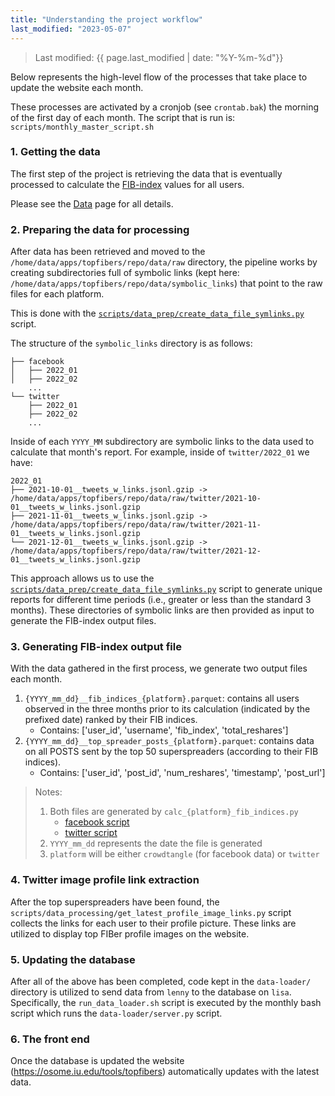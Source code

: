 ```yaml
---
title: "Understanding the project workflow"
last_modified: "2023-05-07"
---
```

> Last modified: {{ page.last_modified | date: "%Y-%m-%d"}}

Below represents the high-level flow of the processes that take place to update the website each month.

These processes are activated by a cronjob (see `crontab.bak`) the morning of the first day of each month.
The script that is run is: `scripts/monthly_master_script.sh`

### 1. Getting the data
The first step of the project is retrieving the data that is eventually processed to calculate the [FIB-index](../fib_index.md) values for all users.

Please see the [Data](../data.md) page for all details.

### 2. Preparing the data for processing
After data has been retrieved and moved to the `/home/data/apps/topfibers/repo/data/raw` directory, the pipeline works by creating subdirectories full of symbolic links (kept here: `/home/data/apps/topfibers/repo/data/symbolic_links`) that point to the raw files for each platform.

This is done with the [`scripts/data_prep/create_data_file_symlinks.py`](https://github.com/mr-devs/top-FIBers/blob/4a597ed2d38a597323b8e58857aa279f55b93144/scripts/data_prep/create_data_file_symlinks.py) script.

The structure of the `symbolic_links` directory is as follows:
```
├── facebook
│   ├── 2022_01
│   ├── 2022_02
    ...
└── twitter
    ├── 2022_01
    ├── 2022_02
    ...
```
Inside of each `YYYY_MM` subdirectory are symbolic links to the data used to calculate that month's report. For example, inside of `twitter/2022_01` we have:
```
2022_01
├── 2021-10-01__tweets_w_links.jsonl.gzip -> /home/data/apps/topfibers/repo/data/raw/twitter/2021-10-01__tweets_w_links.jsonl.gzip
├── 2021-11-01__tweets_w_links.jsonl.gzip -> /home/data/apps/topfibers/repo/data/raw/twitter/2021-11-01__tweets_w_links.jsonl.gzip
└── 2021-12-01__tweets_w_links.jsonl.gzip -> /home/data/apps/topfibers/repo/data/raw/twitter/2021-12-01__tweets_w_links.jsonl.gzip
```
This approach allows us to use the [`scripts/data_prep/create_data_file_symlinks.py`](https://github.com/mr-devs/top-FIBers/blob/4a597ed2d38a597323b8e58857aa279f55b93144/scripts/data_prep/create_data_file_symlinks.py) script to generate unique reports for different time periods (i.e., greater or less than the standard 3 months).
These directories of symbolic links are then provided as input to generate the FIB-index output files.

### 3. Generating FIB-index output file
With the data gathered in the first process, we generate two output files each month.
1. `{YYYY_mm_dd}__fib_indices_{platform}.parquet`: contains all users observed in the three months prior to its calculation (indicated by the prefixed date) ranked by their FIB indices.
    - Contains: ['user_id', 'username', 'fib_index', 'total_reshares']
2. `{YYYY_mm_dd}__top_spreader_posts_{platform}.parquet`: contains data on all POSTS sent by the top 50 superspreaders (according to their FIB indices).
    - Contains: ['user_id', 'post_id', 'num_reshares', 'timestamp', 'post_url']

> Notes:
> 1. Both files are generated by `calc_{platform}_fib_indices.py`
>    - [facebook script](https://github.com/mr-devs/top-FIBers/blob/d94389ec79409eac1154acb1d778eb7c03a751fa/scripts/data_processing/calc_crowdtangle_fib_indices.py)
>    - [twitter script](https://github.com/mr-devs/top-FIBers/blob/d94389ec79409eac1154acb1d778eb7c03a751fa/scripts/data_processing/calc_twitter_fib_indices.py)
> 2. `YYYY_mm_dd` represents the date the file is generated
> 3. `platform` will be either `crowdtangle` (for facebook data) or `twitter`

### 4. Twitter image profile link extraction
After the top superspreaders have been found, the `scripts/data_processing/get_latest_profile_image_links.py` script collects the links for each user to their profile picture.
These links are utilized to display top FIBer profile images on the website.

### 5. Updating the database
After all of the above has been completed, code kept in the `data-loader/` directory is utilized to send data from `lenny` to the database on `lisa`.
Specifically, the `run_data_loader.sh` script is executed by the monthly bash script which runs the `data-loader/server.py` script.

### 6. The front end
Once the database is updated the website (https://osome.iu.edu/tools/topfibers) automatically updates with the latest data.
